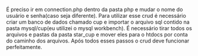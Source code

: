 # 
É preciso ir em connection.php dentro da pasta php e mudar o nome do usuário e senha(caso seja diferente).
Para utilizar esse crud é necessário criar um banco de dados chamado cup e importar o arquivo sql contido na pasta mysql/cup(eu utilizei o mysql workbench).
É necessário tirar todos os arquivos e pastas da pasta star_cup e mover eles para o htdocs por conta do caminho dos arquivos.
Após todos esses passos o crud deve funcionar perfeitamente.

